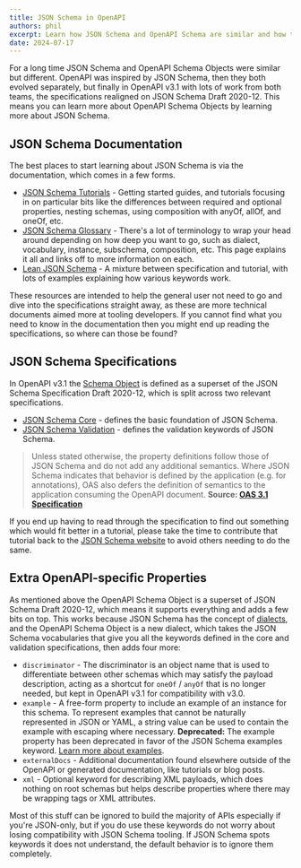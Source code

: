 ```yaml
---
title: JSON Schema in OpenAPI
authors: phil
excerpt: Learn how JSON Schema and OpenAPI Schema are similar and how they are different.
date: 2024-07-17
---
```


For a long time JSON Schema and OpenAPI Schema Objects were similar but different. OpenAPI was inspired by JSON Schema, then they both evolved separately, but finally in OpenAPI v3.1 with lots of work from both teams, the specifications realigned on JSON Schema Draft 2020-12. This means you can learn more about OpenAPI Schema Objects by learning more about JSON Schema.

## JSON Schema Documentation

The best places to start learning about JSON Schema is via the documentation, which comes in a few forms.

- [JSON Schema Tutorials](https://json-schema.org/learn/getting-started-step-by-step) - Getting started guides, and tutorials focusing in on particular bits like the differences between required and optional properties, nesting schemas, using composition with anyOf, allOf, and oneOf, etc. 
- [JSON Schema Glossary](https://json-schema.org/learn/glossary) - There's a lot of terminology to wrap your head around depending on how deep you want to go, such as dialect, vocabulary, instance, subschema, composition, etc. This page explains it all and links off to more information on each.
- [Lean JSON Schema](https://www.learnjsonschema.com/2020-12/) - A mixture between specification and tutorial, with lots of examples explaining how various keywords work.

These resources are intended to help the general user not need to go and dive into the specifications straight away, as these are more technical documents aimed more at tooling developers. If you cannot find what you need to know in the documentation then you might end up reading the specifications, so where can those be found?

## JSON Schema Specifications

In OpenAPI v3.1 the [Schema Object](https://spec.openapis.org/oas/v3.1.0#schema-object) is defined as a superset of the JSON Schema Specification Draft 2020-12, which is split across two relevant specifications.

- [JSON Schema Core](https://json-schema.org/draft/2020-12/json-schema-core) - defines the basic foundation of JSON Schema.
- [JSON Schema Validation](https://json-schema.org/draft/2020-12/json-schema-validation) - defines the validation keywords of JSON Schema.

> Unless stated otherwise, the property definitions follow those of JSON Schema and do not add any additional semantics. Where JSON Schema indicates that behavior is defined by the application (e.g. for annotations), OAS also defers the definition of semantics to the application consuming the OpenAPI document.
> **Source: [OAS 3.1 Specification](https://spec.openapis.org/oas/v3.1.0#schema-object)**

If you end up having to read through the specification to find out something which would fit better in a tutorial, please take the time to contribute that tutorial back to the [JSON Schema website](https://github.com/json-schema-org/website) to avoid others needing to do the same.

## Extra OpenAPI-specific Properties

As mentioned above the OpenAPI Schema Object is a superset of JSON Schema Draft 2020-12, which means it supports everything and adds a few bits on top. This works because JSON Schema has the concept of [dialects](https://tools.ietf.org/html/draft-bhutton-json-schema-00#section-4.3.3), and the OpenAPI Schema Object is a new dialect, which takes the JSON Schema vocabularies that give you all the keywords defined in the core and validation specifications, then adds four more: 

- `discriminator` - The discriminator is an object name that is used to differentiate between other schemas which may satisfy the payload description, acting as a shortcut for `oneOf` / `anyOf` that is no longer needed, but kept in OpenAPI v3.1 for compatibility with v3.0.
- `example` - A free-form property to include an example of an instance for this schema. To represent examples that cannot be naturally represented in JSON or YAML, a string value can be used to contain the example with escaping where necessary. **Deprecated:** The example property has been deprecated in favor of the JSON Schema examples keyword. [Learn more about examples](_guides/openapi/specification/v3.1/data-models/examples.md).
- `externalDocs` - Additional documentation found elsewhere outside of the OpenAPI or generated documentation, like tutorials or blog posts.
- `xml` - Optional keyword for describing XML payloads, which does nothing on root schemas but helps describe properties where there may be wrapping tags or XML attributes.

Most of this stuff can be ignored to build the majority of APIs especially if you're JSON-only, but if you do use these keywords do not worry about losing compatibility with JSON Schema tooling. If JSON Schema spots keywords it does not understand, the default behavior is to ignore them completely.
